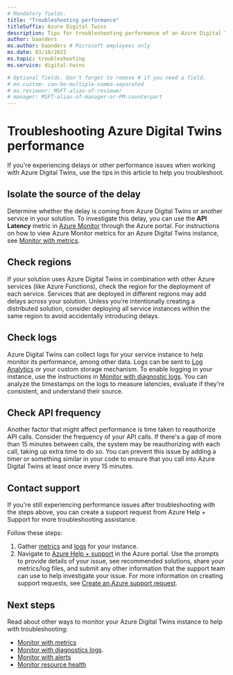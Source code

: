 ```yaml
---
# Mandatory fields.
title: "Troubleshooting performance"
titleSuffix: Azure Digital Twins
description: Tips for troubleshooting performance of an Azure Digital Twins instance.
author: baanders
ms.author: baanders # Microsoft employees only
ms.date: 03/10/2022
ms.topic: troubleshooting
ms.service: digital-twins

# Optional fields. Don't forget to remove # if you need a field.
# ms.custom: can-be-multiple-comma-separated
# ms.reviewer: MSFT-alias-of-reviewer
# manager: MSFT-alias-of-manager-or-PM-counterpart
---
```


# Troubleshooting Azure Digital Twins performance

If you're experiencing delays or other performance issues when working with Azure Digital Twins, use the tips in this article to help you troubleshoot.

## Isolate the source of the delay

Determine whether the delay is coming from Azure Digital Twins or another service in your solution. To investigate this delay, you can use the **API Latency** metric in [Azure Monitor](../azure-monitor/essentials/quick-monitor-azure-resource.md) through the Azure portal. For instructions on how to view Azure Monitor metrics for an Azure Digital Twins instance, see [Monitor with metrics](how-to-monitor-metrics.md).

## Check regions

If your solution uses Azure Digital Twins in combination with other Azure services (like Azure Functions), check the region for the deployment of each service. Services that are deployed in different regions may add delays across your solution. Unless you're intentionally creating a distributed solution, consider deploying all service instances within the same region to avoid accidentally introducing delays.

## Check logs

Azure Digital Twins can collect logs for your service instance to help monitor its performance, among other data. Logs can be sent to [Log Analytics](../azure-monitor/logs/log-analytics-overview.md) or your custom storage mechanism. To enable logging in your instance, use the instructions in [Monitor with diagnostic logs](how-to-monitor-diagnostics.md). You can analyze the timestamps on the logs to measure latencies, evaluate if they're consistent, and understand their source.

## Check API frequency

Another factor that might affect performance is time taken to reauthorize API calls. Consider the frequency of your API calls. If there's a gap of more than 15 minutes between calls, the system may be reauthorizing with each call, taking up extra time to do so. You can prevent this issue by adding a timer or something similar in your code to ensure that you call into Azure Digital Twins at least once every 15 minutes.

## Contact support

If you're still experiencing performance issues after troubleshooting with the steps above, you can create a support request from Azure Help + Support for more troubleshooting assistance. 

Follow these steps:

1. Gather [metrics](how-to-monitor-metrics.md) and [logs](how-to-monitor-diagnostics.md) for your instance.
2. Navigate to [Azure Help + support](https://portal.azure.com/#blade/Microsoft_Azure_Support/HelpAndSupportBlade/newsupportrequest) in the Azure portal. Use the prompts to provide details of your issue, see recommended solutions, share your metrics/log files, and submit any other information that the support team can use to help investigate your issue. For more information on creating support requests, see [Create an Azure support request](../azure-portal/supportability/how-to-create-azure-support-request.md).

## Next steps

Read about other ways to monitor your Azure Digital Twins instance to help with troubleshooting:
* [Monitor with metrics](how-to-monitor-metrics.md)
* [Monitor with diagnostics logs](how-to-monitor-diagnostics.md).
* [Monitor with alerts](how-to-monitor-alerts.md)
* [Monitor resource health](how-to-monitor-resource-health.md)

